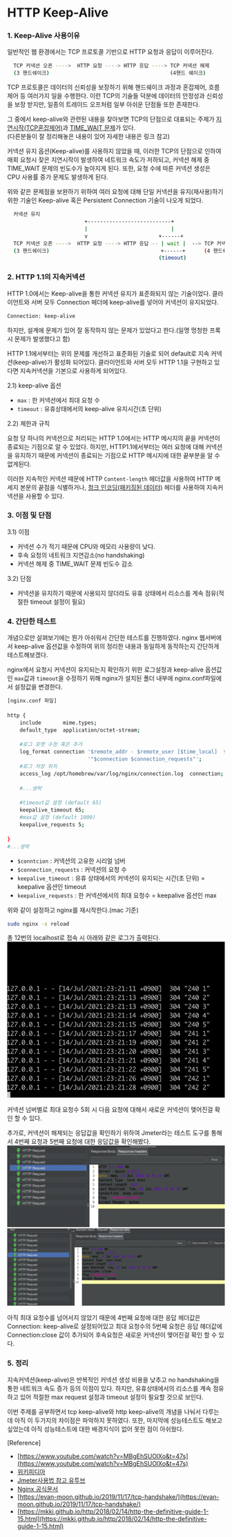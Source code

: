 # HTTP Keep-Alive

### 1. Keep-Alive 사용이유

일반적인 웹 환경에서는 TCP 프로토콜 기반으로 HTTP 요청과 응답이 이루어진다. 

```bash
  TCP 커넥션 오픈 ---->  HTTP 요청 ----> HTTP 응답 ----> TCP 커넥션 해제
  (3 핸드쉐이크)                                       (4핸드 쉐이크)
```

 TCP 프로토콜은 데이터의 신뢰성을 보장하기 위해 핸드쉐이크 과정과 혼잡제어, 흐름제어 등 여러가지 일을 수행한다.
이런 TCP의 기술들 덕분에 데이터의 안정성과 신뢰성을 보장 받지만, 일종의 트레이드 오프처럼 일부 아쉬운 단점들 또한 존재한다.   

 그 중에서 keep-alive와 관련된 내용을 찾아보면 TCP의 단점으로 대표되는 주제가 [지연시작(TCP혼잡제어)](https://evan-moon.github.io/2019/11/26/tcp-congestion-control/)과 [TIME_WAIT 문제](https://www.youtube.com/watch?v=MBgEhSUOlXo&t=359s)가 있다.   
 (다른분들이 잘 정리해놓은 내용이 있어 자세한 내용은 링크 참고)

 커넥션 유지 옵션(Keep-alive)를 사용하지 않았을 때, 이러한 TCP의 단점으로 인하여 매회 요청시 잦은 지연시작이 발생하여 네트워크 속도가 저하되고, 커넥션 해제 중 TIME_WAIT 문제의 빈도수가 높아지게 된다. 또한, 요청 수에 따른 커넥션 생성은 CPU 사용률 증가 문제도 발생하게 된다. 

위와 같은 문제점을 보완하기 위하여 여러 요청에 대해 단일 커넥션을 유지(재사용)하기 위한 기술인 Keep-alive 혹은 Persistent Connection 기술이 나오게 되었다.
```bash
  커넥션 유지
                         +---------------------------+
                         |                           |                                         
                         v                       +------+
  TCP 커넥션 오픈 ---->  HTTP 요청 ----> HTTP 응답 -- | wait |  --> TCP 커넥션 해제
  (3 핸드쉐이크)                                    +------+      (4 핸드쉐이크)
                                                 (timeout)
```          

### 2. HTTP 1.1의 지속커넥션

HTTP 1.0에서는 Keep-alive을 통한 커넥션 유지가 표준화되지 않는 기술이었다. 클라이언트와 서버 모두 Connection 헤더에 keep-alive를
넣어야 커넥션이 유지되었다.

```bash
Connection: keep-alive
``` 
하지만, 설계에 문제가 있어 잘 동작하지 않는 문제가 있었다고 한다.(일명 멍청한 프록시 문제가 발생했다고 함) 

HTTP 1.1에서부터는 위의 문제를 개선하고 표준화된 기술로 되어 default로 지속 커넥션(keep-alive)가 활성화 되어있다. 클라이언트와 서버 모두 HTTP 1.1을 구현하고 있다면 지속커넥션을 기본으로 사용하게 되어있다.  
   
2.1) keep-alive 옵션
- `max` : 한 커넥션에서 최대 요청 수   
- `timeout` : 유휴상태에서의 keep-alive 유지시간(초 단위)


2.2) 제한과 규칙  

  요청 당 하나의 커넥션으로 처리되는 HTTP 1.0에서는 HTTP 메시지의 끝을 커넥션이 종료되는 기점으로 알 수 있었다. 하지만, HTTP1.1에서부터는 여러 요청에 대해 커넥션을 유지하기 때문에 커넥션이 종료되는 기점으로 HTTP 메시지에 대한 끝부분을 알 수 없게된다.
  
  이러한 지속적인 커넥션 때문에 HTTP `Content-length` 헤더값을 사용하여 HTTP 메세지 본문의 끝점을 식별하거나,
  [청크 인코딩(패키징된 데이터)](https://developer.mozilla.org/ko/docs/Web/HTTP/Headers/Transfer-Encoding) 헤더를 사용하여 지속커넥션을 사용할 수 있다.  


### 3. 이점 및 단점

 3.1) 이점
- 커넥션 수가 적기 때문에 CPU와 메모리 사용량이 낮다.
- 후속 요청의 네트워크 지연감소(no handshaking)
- 커넥션 해제 중 TIME_WAIT 문제 빈도수 감소 

 3.2) 단점 
- 커넥션을 유지하기 때문에 사용되지 않더라도 유휴 상태에서 리소스를 계속 점유(적절한 timeout 설정이 필요)



### 4. 간단한 테스트

개념으로만 살펴보기에는 뭔가 아쉬워서 간단한 테스트를 진행하였다. nginx 웹서버에서 keep-alive 옵션값을 수정하여 위의 정리한 
내용과 동일하게 동작하는지 간단하게 테스트해보겠다. 
  
nginx에서 요청시 커넥션이 유지되는지 확인하기 위한 로그설정과 keep-alive 옵션값인 `max`값과 `timeout`을 수정하기 위해 nginx가 설치된 폴더 내부에 nginx.conf파일에서 설정값을 변경한다.

```bash
[nginx.conf 파일]

http {
    include       mime.types;
    default_type  application/octet-stream;
     
    #로그 포맷 수정 혹은 추가   
    log_format connection '$remote_addr - $remote_user [$time_local]  $status '
                          '"$connection $connection_requests"';
    #로그 저장 위치 
    access_log /opt/homebrew/var/log/nginx/connection.log  connection;

    #...생략

    #timeout값 설정 (default 65)
    keepalive_timeout 65;
    #max값 설정 (default 1000)
    keepalive_requests 5;

}
#...생략
```
 - `$conntcion` :  커넥션의 고유한 시리얼 넘버
 - `$connection_requests` : 커넥션의 요청 수  
 - `keepalive_timeout` :  유휴 상태에서의 커넥션이 유지되는 시간(초 단위) = keepalive 옵션인 timeout
 - `keepalive_requests` : 한 커넥션에서의 최대 요청수 = keepalive 옵션인 max 

위와 같이 설정하고 nginx를 재시작한다.(mac 기준) 

```bash
sudo nginx -s reload 
```

총 12번의 localhost로 접속 시 아래와 같은 로그가 출력된다.   
![로그출력](./images/로그.png)

커넥션 넘버별로 최대 요청수 5회 시 다음 요청에 대해서 새로운 커넥션이 맺어진걸 확인 할 수 있다. 

추가로, 커넥션이 해제되는 응답값을 확인하기 위하여 Jmeter라는 테스트 도구를 통해서 4번째 요청과
5번째 요청에 대한 응답값을 확인해봤다.
![4번째_요청](./images/4번째_요청.png)
![5번째_요청](./images/5번째_요청.png)

아직 최대 요청수를 넘어서지 않았기 때문에 4번째 요청에 대한 응답 헤더값은 Connection: keep-alive로 설정되어있고
최대 요청수의 5번째 요청은 응답 헤더값에 Connection:close 값이 추가되어 후속요청은 새로운 커넥션이 맺어진걸 확인 할 수 있다. 

### 5. 정리
지속커넥션(keep-alive)은 반복적인 커넥션 생성 비용을 낮추고 no handshaking을 통한 네트워크 속도 증가 등의 이점이 있다. 
하지만, 유휴상태에서의 리소스를 계속 점유하고 있어 적절한 max request 설정과 timeout 설정이 필요할 것으로 보인다. 

이번 주제를 공부하면서 tcp keep-alive와 http keep-alive의 개념을 나눠서 다루는데 아직 이 두가지의 차이점은 파악하지 못하였다. 또한,
마지막에 성능테스트도 해보고 싶었는데 아직 성능테스트에 대한 배경지식이 없어 못한 점이 아쉬웠다. 


[Reference]  
 - [https://www.youtube.com/watch?v=MBgEhSUOlXo&t=47s](https://www.youtube.com/watch?v=MBgEhSUOlXo&t=47s)
- [위키피디아](https://en.wikipedia.org/wiki/HTTP_persistent_connection#HTTP_1.0)
- [Jmeter사용법 참고 유투브](https://www.youtube.com/watch?v=1AyxqIePusA&t=321s)
- [Nginx 공식문서](http://nginx.org/en/docs/)
- [https://evan-moon.github.io/2019/11/17/tcp-handshake/](https://evan-moon.github.io/2019/11/17/tcp-handshake/)
- [https://mkki.github.io/http/2018/02/14/http-the-definitive-guide-1-15.html](https://mkki.github.io/http/2018/02/14/http-the-definitive-guide-1-15.html)
